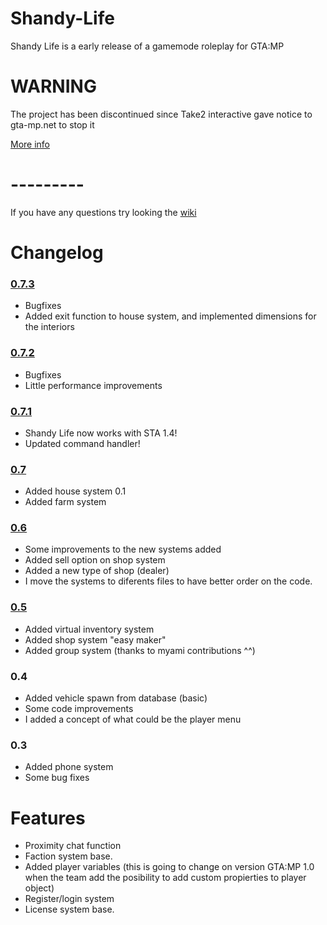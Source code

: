 # Shandy-Life

Shandy Life is a early release of a gamemode roleplay for GTA:MP

# WARNING

The project has been discontinued since Take2 interactive gave notice to gta-mp.net to stop it

[More info](https://www.change.org/p/vote-for-the-authorization-of-the-multiplayer-mod-gta-mp-for-gta-v)

# ---------

If you have any questions try looking the [wiki](https://github.com/Daranix/Shandy-Life/wiki)

# Changelog

### [0.7.3](github.com/Daranix/Shandy-Life/commit/b9bb3e6daf139e077c78e12b6edb1428a7f25645)

- Bugfixes
- Added exit function to house system, and implemented dimensions for the interiors

### [0.7.2](github.com/Daranix/Shandy-Life/commit/b9bb3e6daf139e077c78e12b6edb1428a7f25645)

- Bugfixes
- Little performance improvements

### [0.7.1](github.com/Daranix/Shandy-Life/commit/b9bb3e6daf139e077c78e12b6edb1428a7f25645)

- Shandy Life now works with STA 1.4!
- Updated command handler!

### [0.7](https://github.com/Daranix/Shandy-Life/commit/34c3a6fe01e249f675c55af6d66b4b476deb60e6)

- Added house system 0.1
- Added farm system 

### [0.6](https://github.com/Daranix/Shandy-Life/commit/28c45ec6fa7377e09e337090f35d9e8b307f3898)

- Some improvements to the new systems added
- Added sell option on shop system
- Added a new type of shop (dealer)
- I move the systems to diferents files to have better order on the code.

### [0.5](https://github.com/Daranix/Shandy-Life/commit/fae92145ee58fe49a14f8ef7d34d9abe2df96d66)

- Added virtual inventory system
- Added shop system "easy maker"
- Added group system (thanks to myami contributions ^^)

### 0.4

- Added vehicle spawn from database (basic)
- Some code improvements
- I added a concept of what could be the player menu

### 0.3

- Added phone system
- Some bug fixes

# Features

- Proximity chat function
- Faction system base.
- Added player variables (this is going to change on version GTA:MP 1.0 when the team add the posibility to add
  custom propierties to player object)
- Register/login system
- License system base.
